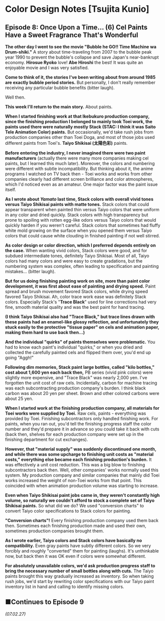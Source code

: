 # **Color Design Notes [Tsujita Kunio]**

## **Episode 8: Once Upon a Time... (6) Cel Paints Have a Sweet Fragrance That's Wonderful**

**The other day I went to see the movie "Bubble he GO!! Time Machine wa Drum-shiki."** A story about time-traveling from 2007 to the bubble peak year 1990 to prevent the bubble's collapse and save Japan's near-bankrupt economy. **Hirosue Ryoko** love! **Abe Hiroshi** the best! It was quite an enjoyable movie and I was very satisfied.

**Come to think of it, the stories I've been writing about from around 1985 are exactly bubble period stories.** But personally, I don't really remember receiving any particular bubble benefits (bitter laugh).

Well then.

**This week I'll return to the main story.** About paints.

**When I started finishing work at that Ikebukuro production company, since the finishing production I belonged to mainly took Toei work, the paints used there were naturally mostly **Stack** (STAC: I think it was Saito Tele Animation Color) paints.** But occasionally, we'd take rush jobs from production companies other than Toei Doga, and most of those jobs used different paints from Toei's. **Taiyo Shikisai (太陽色彩)** paints.

**Before entering the industry, I never imagined there were two paint manufacturers** (actually there were many more companies making cel paints, but I learned this much later). Moreover, the colors and numbering were different with subtle incompatibility. But thinking about it, the anime programs I watched on TV back then - Toei works and works from other companies clearly had different screen brilliance and color atmospheres, which I'd noticed even as an amateur. One major factor was the paint issue itself.

**As I wrote about *Yamato* last time, Stack colors with overall vivid tones versus Taiyo Shikisai paints with matte tones.** Stack colors that could appear transparent when painted thin versus Taiyo colors that were uniform in any color and dried quickly. Stack colors with high transparency but prone to spoiling with rotten egg-like odors versus Taiyo colors that would quickly harden if you weren't careful. Stack colors that sometimes had fluffy white mold growing on the surface when you opened them versus Taiyo colors that could cause white clouding in finished painting if not well stirred.

**As color design or color direction, which I preferred depends entirely on the case.** When wanting vivid colors, Stack colors were good, and for subdued intermediate tones, definitely Taiyo Shikisai. Most of all, Taiyo colors had many colors and were easy to create gradations, but the numbering system was complex, often leading to specification and painting mistakes... (bitter laugh).

**But for us doing finishing painting work on site, more than paint color development, it was first about ease of painting and drying speed.** Paint spread and brush movement favored Stack colors, while drying speed favored Taiyo Shikisai. Ah, color trace work ease was definitely Stack colors. Especially Stack's "**Trace Black**" used for line corrections had very fine, smooth material quality and was the best paint for hand tracing.

**(I think Taiyo Shikisai also had "Trace Black," but trace lines drawn with these paints had an enamel-like glossy reflection, and unfortunately they stuck easily to the protective "tissue paper" on cels and animation paper, making them hard to use back then...)**

**And the individual "quirks" of paints themselves were problematic.** You had to know each paint's individual "quirks," or when you dried and collected the carefully painted cels and flipped them over, you'd end up going "Aggh!"

**Following dim memories, Stack paint large bottles, called "kilo bottles," cost about 1,600 yen each back then,** PB series (vivid pink colors) were slightly more expensive, and "Trace Black" was nearly 2,000 yen. I've forgotten the unit cost of raw cels. Incidentally, carbon for machine tracing was each subcontracting production company's burden. I think black carbon was about 20 yen per sheet. Brown and other colored carbons were about 25 yen.

**When I started work at the finishing production company, all materials for Toei works were supplied by Toei.** Raw cels, paints - everything was provided by Toei. Finishing subcontractors only handled finishing work. For paints, when you ran out, you'd tell the finishing progress staff the color number and they'd prepare it in advance so you could take it back with cuts (back then, shelves for each production company were set up in the finishing department for cut exchanges).

**However, that "material supply" was suddenly discontinued one month, and while there was some upcharge to finishing unit costs as "material costs," everything else became each finishing production's burden.** It was effectively a unit cost reduction. This was a big blow to finishing subcontractors back then. Well, other companies' works normally used this system. My production company and similar companies that mainly did Toei works increased the weight of non-Toei works from that point. This coincided with when animation production volume was starting to increase.

**Even when Taiyo Shikisai paint jobs came in, they weren't constantly high volume, so naturally we couldn't afford to stock a complete set of Taiyo Shikisai paints.** So what did we do? We used "conversion charts" to convert Taiyo color specifications to Stack colors for painting.

**"Conversion charts"!** Every finishing production company used them back then. Sometimes each finishing production made and used their own, sometimes production companies brought them.

**As I wrote earlier, Taiyo colors and Stack colors have basically no compatibility.** Even gray paints have subtly different colors. So we very forcibly and roughly "converted" them for painting (laughs). It's unthinkable now, but back then it was OK even if colors were somewhat different.

**For absolutely unavailable colors, we'd ask production progress staff to bring the necessary number of small bottles along with cuts.** The Taiyo paints brought this way gradually increased as inventory. So when taking rush jobs, we'd start by rewriting color specifications with our Taiyo paint inventory list in hand and calling to identify missing colors.

## **■Continues to Episode 9**

*(07.02.27)*